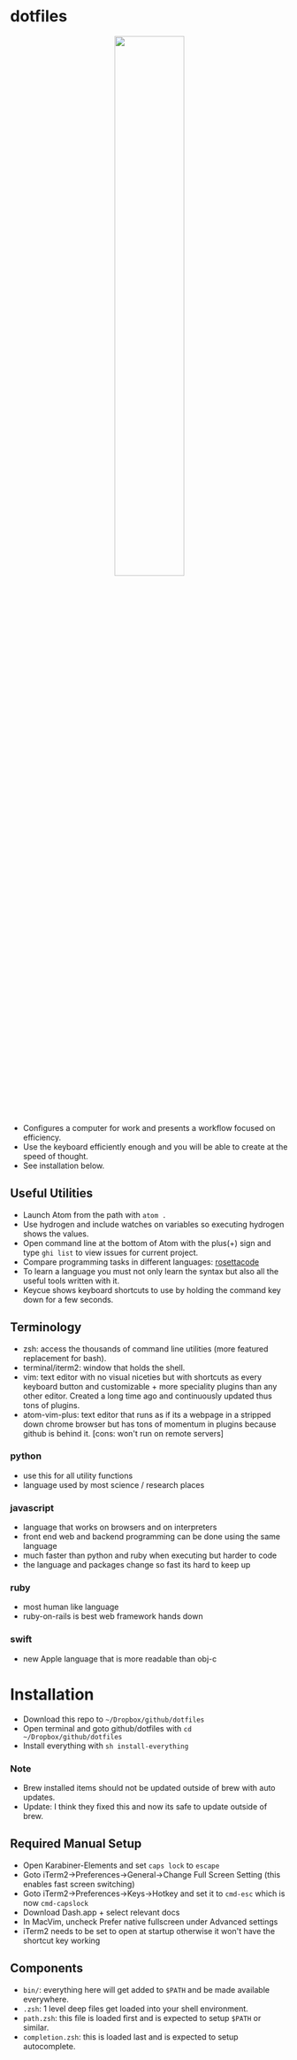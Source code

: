 # dotfiles

<p align="center">
<img src="https://github.com/NeuroForLunch/dotfiles/blob/main/breathe.gif" width="50%" />
</p>

- Configures a computer for work and presents a workflow focused on efficiency.
- Use the keyboard efficiently enough and you will be able to create at the speed of thought.
- See installation below.

## Useful Utilities

- Launch Atom from the path with `atom .`
- Use hydrogen and include watches on variables so executing hydrogen shows the values.
- Open command line at the bottom of Atom with the plus(+) sign and type `ghi list` to view issues for current project.
- Compare programming tasks in different languages: [rosettacode](http://rosettacode.org/wiki/Category:Programming_Tasks)
- To learn a language you must not only learn the syntax but also all the useful tools written with it.
- Keycue shows keyboard shortcuts to use by holding the command key down for a few seconds.

## Terminology

- zsh: access the thousands of command line utilities (more featured replacement for bash).
- terminal/iterm2: window that holds the shell.
- vim: text editor with no visual niceties but with shortcuts as every keyboard button and customizable + more speciality plugins than any other editor. Created a long time ago and continuously updated thus tons of plugins.
- atom-vim-plus: text editor that runs as if its a webpage in a stripped down chrome browser but has tons of momentum in plugins because github is behind it. [cons: won't run on remote servers]

### python

- use this for all utility functions
- language used by most science / research places

### javascript

- language that works on browsers and on interpreters
- front end web and backend programming can be done using the same language
- much faster than python and ruby when executing but harder to code
- the language and packages change so fast its hard to keep up

### ruby

- most human like language
- ruby-on-rails is best web framework hands down

### swift

- new Apple language that is more readable than obj-c


# Installation
- Download this repo to `~/Dropbox/github/dotfiles`
- Open terminal and goto github/dotfiles with `cd ~/Dropbox/github/dotfiles`
- Install everything with `sh install-everything`

### Note
- Brew installed items should not be updated outside of brew with auto updates.
- Update: I think they fixed this and now its safe to update outside of brew.

## Required Manual Setup
- Open Karabiner-Elements and set `caps lock` to `escape`
- Goto iTerm2->Preferences->General->Change Full Screen Setting (this enables fast screen switching)
- Goto iTerm2->Preferences->Keys->Hotkey and set it to `cmd-esc` which is now `cmd-capslock`
- Download Dash.app + select relevant docs
- In MacVim, uncheck Prefer native fullscreen under Advanced settings
- iTerm2 needs to be set to open at startup otherwise it won't have the shortcut key working

## Components

- `bin/`: everything here will get added to `$PATH` and be made available everywhere.
- `.zsh`: 1 level deep files get loaded into your shell environment.
- `path.zsh`: this file is loaded first and is expected to setup `$PATH` or similar.
- `completion.zsh`: this is loaded last and is expected to setup autocomplete.
